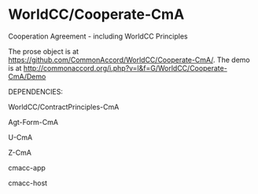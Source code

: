 # WorldCC/Cooperate-CmA

Cooperation Agreement - including WorldCC Principles

The prose object is at <a href="https://github.com/CommonAccord/WorldCC/Cooperate-CmA">https://github.com/CommonAccord/WorldCC/Cooperate-CmA/</a>.  The demo is at <a href="http://commonaccord.org/i.php?v=l&f=G/WorldCC/Cooperate-CmA/Demo/">http://commonaccord.org/i.php?v=l&f=G/WorldCC/Cooperate-CmA/Demo</a>

DEPENDENCIES:

WorldCC/ContractPrinciples-CmA

Agt-Form-CmA

U-CmA

Z-CmA

cmacc-app

cmacc-host